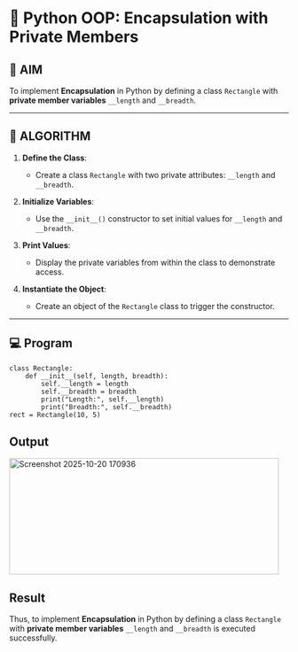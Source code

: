 # 🐍 Python OOP: Encapsulation with Private Members

## 🎯 AIM

To implement **Encapsulation** in Python by defining a class `Rectangle` with **private member variables** `__length` and `__breadth`.

---

## 🧠 ALGORITHM

1. **Define the Class**:
   - Create a class `Rectangle` with two private attributes: `__length` and `__breadth`.

2. **Initialize Variables**:
   - Use the `__init__()` constructor to set initial values for `__length` and `__breadth`.

3. **Print Values**:
   - Display the private variables from within the class to demonstrate access.

4. **Instantiate the Object**:
   - Create an object of the `Rectangle` class to trigger the constructor.

---

## 💻 Program
```
class Rectangle:
    def __init__(self, length, breadth):
        self.__length = length      
        self.__breadth = breadth  
        print("Length:", self.__length)
        print("Breadth:", self.__breadth)
rect = Rectangle(10, 5)
```
## Output
<img width="486" height="210" alt="Screenshot 2025-10-20 170936" src="https://github.com/user-attachments/assets/d78d2888-dcf7-4089-8b6c-92b502355f22" />


## Result
Thus, to implement **Encapsulation** in Python by defining a class `Rectangle` with **private member variables** `__length` and `__breadth` is executed successfully.
